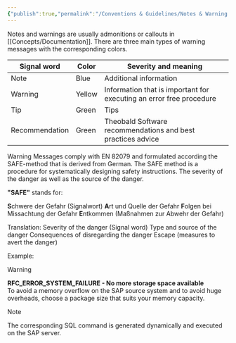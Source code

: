 ```yaml
---
{"publish":true,"permalink":"/Conventions & Guidelines/Notes & Warning.md","tags":["conventions"],"cssclasses":""}
---
```



Notes and warnings are usually admonitions or callouts in [[Concepts/Documentation]].
There are three main types of warning messages with the corresponding colors.

|Signal word|Color|Severity and meaning|
|---|---|---|
|Note|Blue|Additional information|
|Warning|Yellow|Information that is important for executing an error free procedure|
|Tip|Green|Tips|
|Recommendation|Green|Theobald Software recommendations and best practices advice|
Warning Messages comply with EN 82079 and formulated according the SAFE-method that is derived from German. The SAFE method is a procedure for systematically designing safety instructions. The severity of the danger as well as the source of the danger.  

**"SAFE"** stands for:

**S**chwere der Gefahr (Signalwort) **A**rt und Quelle der Gefahr **F**olgen bei Missachtung der Gefahr **E**ntkommen (Maßnahmen zur Abwehr der Gefahr)

Translation: Severity of the danger (Signal word) Type and source of the danger Consequences of disregarding the danger Escape (measures to avert the danger)

Example:

> [!warning] 
**RFC_ERROR_SYSTEM_FAILURE - No more storage space available**  
To avoid a memory overflow on the SAP source system and to avoid huge overheads, choose a package size that suits your memory capacity.

> [!note] 
> The corresponding SQL command is generated dynamically and executed on the SAP server.

